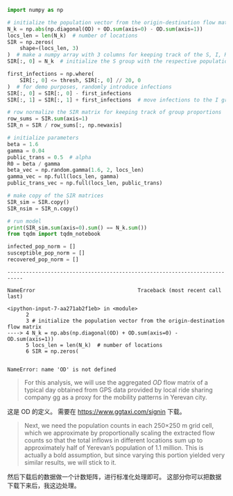 ```python
import numpy as np

# initialize the population vector from the origin-destination flow matrix
N_k = np.abs(np.diagonal(OD) + OD.sum(axis=0) - OD.sum(axis=1))
locs_len = len(N_k)  # number of locations
SIR = np.zeros(
    shape=(locs_len, 3)
)  # make a numpy array with 3 columns for keeping track of the S, I, R groups
SIR[:, 0] = N_k  # initialize the S group with the respective populations

first_infections = np.where(
    SIR[:, 0] <= thresh, SIR[:, 0] // 20, 0
)  # for demo purposes, randomly introduce infections
SIR[:, 0] = SIR[:, 0] - first_infections
SIR[:, 1] = SIR[:, 1] + first_infections  # move infections to the I group

# row normalize the SIR matrix for keeping track of group proportions
row_sums = SIR.sum(axis=1)
SIR_n = SIR / row_sums[:, np.newaxis]

# initialize parameters
beta = 1.6
gamma = 0.04
public_trans = 0.5  # alpha
R0 = beta / gamma
beta_vec = np.random.gamma(1.6, 2, locs_len)
gamma_vec = np.full(locs_len, gamma)
public_trans_vec = np.full(locs_len, public_trans)

# make copy of the SIR matrices
SIR_sim = SIR.copy()
SIR_nsim = SIR_n.copy()

# run model
print(SIR_sim.sum(axis=0).sum() == N_k.sum())
from tqdm import tqdm_notebook

infected_pop_norm = []
susceptible_pop_norm = []
recovered_pop_norm = []
```


    ---------------------------------------------------------------------------

    NameError                                 Traceback (most recent call last)

    <ipython-input-7-aa271ab2f1eb> in <module>
          2 
          3 # initialize the population vector from the origin-destination flow matrix
    ----> 4 N_k = np.abs(np.diagonal(OD) + OD.sum(axis=0) - OD.sum(axis=1))
          5 locs_len = len(N_k)  # number of locations
          6 SIR = np.zeros(
    

    NameError: name 'OD' is not defined


> For this analysis, we will use the aggregated $OD$ flow matrix of a typical day obtained from GPS data provided by local ride sharing company gg as a proxy for the mobility patterns in Yerevan city.

这是 OD 的定义。
需要在 https://www.ggtaxi.com/signin 下载。

> Next, we need the population counts in each 250×250 m grid cell, which we approximate by proportionally scaling the extracted flow counts so that the total inflows in different locations sum up to approximately half of Yerevan’s population of 1.1 million. This is actually a bold assumption, but since varying this portion yielded very similar results, we will stick to it.

然后下载后的数据做一个计数矩阵，进行标准化处理即可。
这部分你可以把数据下载下来后，我这边处理。
